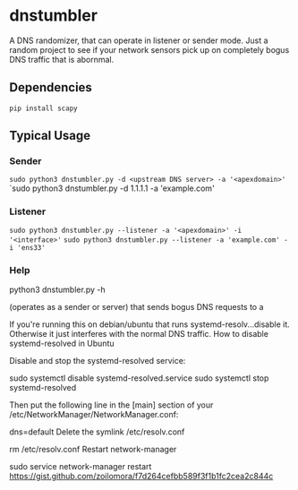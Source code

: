 # dnstumbler
A DNS randomizer, that can operate in listener or sender mode. Just a random project to see if your network sensors pick up on completely bogus DNS traffic that is abornmal.

## Dependencies
  `pip install scapy`

## Typical Usage
  ### Sender
  `sudo python3 dnstumbler.py -d <upstream DNS server> -a '<apexdomain>'`
  `sudo python3 dnstumbler.py -d 1.1.1.1 -a 'example.com'

  ### Listener
  `sudo python3 dnstumbler.py --listener -a '<apexdomain>' -i '<interface>'`
  `sudo python3 dnstumbler.py --listener -a 'example.com' -i 'ens33'`
  
  ### Help
  python3 dnstumbler.py -h
  
 (operates as a sender or server) that sends bogus DNS requests to a 






If you're running this on debian/ubuntu that runs systemd-resolv...disable it. Otherwise it just interferes with the normal DNS traffic.
How to disable systemd-resolved in Ubuntu

Disable and stop the systemd-resolved service:

  sudo systemctl disable systemd-resolved.service
  sudo systemctl stop systemd-resolved

Then put the following line in the [main] section of your /etc/NetworkManager/NetworkManager.conf:

  dns=default
Delete the symlink /etc/resolv.conf

  rm /etc/resolv.conf
Restart network-manager

  sudo service network-manager restart
https://gist.github.com/zoilomora/f7d264cefbb589f3f1b1fc2cea2c844c
